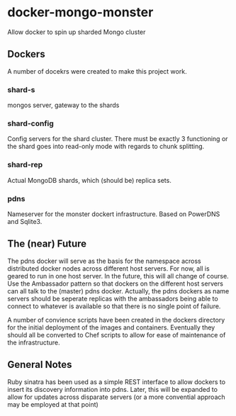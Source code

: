 docker-mongo-monster
====================

Allow docker to spin up sharded Mongo cluster

## Dockers

A number of docekrs were created to make this project work.

### shard-s

mongos server, gateway to the shards

### shard-config

Config servers for the shard cluster. There must be exactly 3 functioning or the
shard goes into read-only mode with regards to chunk splitting.

### shard-rep

Actual MongoDB shards, which (should be) replica sets.

### pdns

Nameserver for the monster dockert infrastructure. Based on PowerDNS and Sqlite3.

## The (near) Future

The pdns docker will serve as the basis for the namespace across distributed docker nodes
across different host servers. For now, all is geared to run in one host server. In the
future, this will all change of course. Use the Ambassador pattern so that dockers on
the different host servers can all talk to the (master) pdns docker. Actually,
the pdns dockers as name servers should be seperate replicas with the ambassadors being
able to connect to whatever is available so that there is no single point of failure.

A number of convience scripts have been created in the dockers directory for the
initial deployment of the images and containers. Eventually they should all
be converted to Chef scripts to allow for ease of maintenance of the infrastructure.

## General Notes

Ruby sinatra has been used as a simple REST interface to allow dockers to insert its discovery
information into pdns. Later, this will be expanded to allow for updates across disparate
servers (or a more convential approach may be employed at that point)
